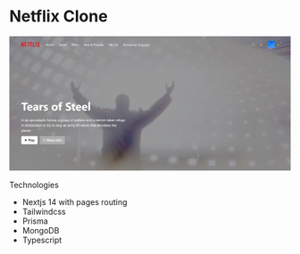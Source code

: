 # Netflix Clone

![alt text](image.png)

Technologies
- Nextjs 14 with pages routing
- Tailwindcss
- Prisma
- MongoDB
- Typescript